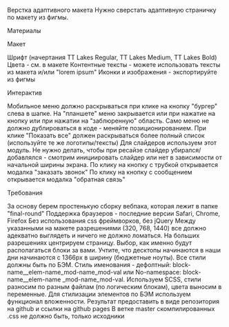 Верстка адаптивного макета Нужно сверстать адаптивную страничку по макету из фигмы.

Материалы

Макет

Шрифт (начертания TT Lakes Regular, TT Lakes Medium, TT Lakes Bold) Цвета - см. в макете Контентные тексты - можете использовать тексты из макета и/или "lorem ipsum" Иконки и изображения - экспортируйте из фигмы

Интерактив

Мобильное меню должно раскрываться при клике на кнопку "бургер" слева в шапке. На "планшете" меню закрывается или при нажатие на кнопку или при нажатии на "заблюренную" область. Само меню не должно дублироваться в коде - меняйте позиционированием. При клике "Показать все" должен раскрываться более полный список (используйте те же логотипы/тексты) Для слайдеров используем этот модуль. Не нужно делать, чтобы при ресайзе слайдер убирался/добавлялся - смотрим инициировать слайдер или нет в зависимости от начальной ширины экрана. По клику на кнопку с трубкой открывается модалка "заказать звонок" По клику на кнопку с сообщением открывается модалка "обратная связь"

Требования

За основу берем простенькую сборку вебпака, которая лежит в папке "final-round" Поддержка браузеров - последние версии Safari, Chrome, Firefox Без использования css фреймворков, без jQuery Между указанными на макете разрешениями (320, 768, 1440) все должно адекватно выглядеть и ничего не должно ломаться. На больших разрешениях центрируем страницу. Выбор, как именно будут располагаться блоки за вами. Учтите, что десктопы начинаются в наши дни начинаются с 1366px в ширину (бюджетные ноуты). Все стили должны быть по БЭМ. Стиль именования - дефолтный: block-name__elem-name_mod-name_mod-val или No-namespace: block-name__elem-name _mod-name_mod-val. Используем SCSS, стили разносим по разным файлам (по логическим блокам), цвета выносим в переменные. Для стилизации элементов по БЭМ используем функционал вложенности. Результат предоставить в виде репозитория на github и ссылки на github pages В ветке master скомпилированных .css не должно быть, только исходники
